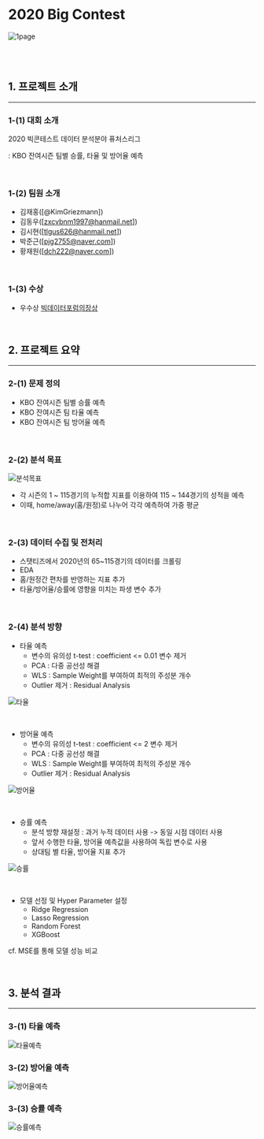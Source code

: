 # **2020 Big Contest**
![1page](https://user-images.githubusercontent.com/80115212/135368169-186a0f21-6c94-41ab-96ff-51774509ecca.PNG)


<br/>
<br/>

## **1. 프로젝트 소개**
------------------------------------
### **1-(1) 대회 소개**
2020 빅콘테스트 데이터 분석분야 퓨처스리그 

: KBO 잔여시즌 팀별 승률, 타율 및 방어율 예측

<br/>


### **1-(2) 팀원 소개** 
- 김재홍([@KimGriezmann])
- 김동우([zxcvbnm1997@hanmail.net])
- 김시현([tlgus626@hanmail.net])
- 박준근([pjg2755@naver.com])
- 황재원([dch222@naver.com])

<br/>


### **1-(3) 수상** 
- 우수상 [빅데이터포럼의장상](https://www.bigcontest.or.kr/introduce/history2020.php) 

<br/>


## **2. 프로젝트 요약**
-------------------------------------------------------------
### **2-(1) 문제 정의**

- KBO 잔여시즌 팀별 승률 예측
- KBO 잔여시즌 팀 타율 예측
- KBO 잔여시즌 팀 방어율 예측

<br/>


### **2-(2) 분석 목표**
![분석목표](https://user-images.githubusercontent.com/80115212/135368122-ac0ebf36-980a-4a94-a63b-e23fc41525bf.PNG)

- 각 시즌의 1 ~ 115경기의 누적합 지표를 이용하여 115 ~ 144경기의 성적을 예측   
- 이때, home/away(홈/원정)로 나누어 각각 예측하여 가중 평균

<br/>


### **2-(3) 데이터 수집 및 전처리**
- 스탯티즈에서 2020년의 65~115경기의 데이터를 크롤링
- EDA
- 홈/원정간 편차를 반영하는 지표 추가
- 타율/방어율/승률에 영향을 미치는 파생 변수 추가

<br/>


### **2-(4) 분석 방향**
- 타율 예측
    * 변수의 유의성 t-test : coefficient <= 0.01 변수 제거
    * PCA : 다중 공선성 해결
    * WLS : Sample Weight를 부여하여 최적의 주성분 개수
    * Outlier 제거 : Residual Analysis
    
![타율](https://user-images.githubusercontent.com/80115212/135368450-2477d2d6-4aaa-41a5-9d53-ef51528d099b.PNG)

<br/>

- 방어율 예측
    * 변수의 유의성 t-test : coefficient <= 2 변수 제거
    * PCA : 다중 공선성 해결
    * WLS : Sample Weight를 부여하여 최적의 주성분 개수
    * Outlier 제거 : Residual Analysis
    
![방어율](https://user-images.githubusercontent.com/80115212/135368656-452636f7-ef12-4009-ba42-269ab110df48.PNG)

<br/>

- 승률 예측
    * 분석 방향 재설정 : 과거 누적 데이터 사용 -> 동일 시점 데이터 사용 
    * 앞서 수행한 타율, 방어율 예측값을 사용하여 독립 변수로 사용
    * 상대팀 별 타율, 방어율 지표 추가
    
![승률](https://user-images.githubusercontent.com/80115212/135369165-7e008644-69cc-4076-a159-821191f4ab4a.PNG)

<br/>

- 모델 선정 및 Hyper Parameter 설정
   * Ridge Regression
   * Lasso Regression
   * Random Forest
   * XGBoost
   
cf. MSE를 통해 모델 성능 비교

<br/>


## **3. 분석 결과**
------------------------------------
### **3-(1) 타율 예측**
![타율예측](https://user-images.githubusercontent.com/80115212/135369337-de64856f-5826-4e5a-a9c5-ae1eb72908f1.PNG)


### **3-(2) 방어율 예측**
![방어율예측](https://user-images.githubusercontent.com/80115212/135369418-7088e755-0657-4920-857c-9953b4911bc9.PNG)


### **3-(3) 승률 예측**
![승률예측](https://user-images.githubusercontent.com/80115212/135369427-15c1b0ed-6b2d-475a-9923-9bdbf821d540.PNG)
